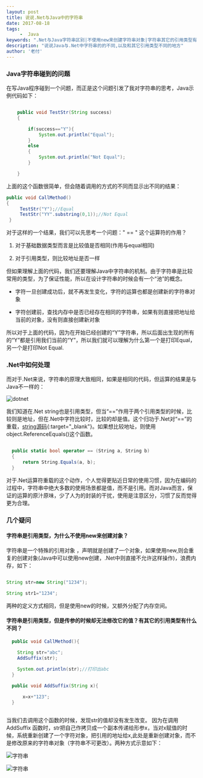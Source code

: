 ```yaml
---
layout: post
title: 说说.Net与Java中的字符串
date: 2017-08-18
tags:
     -  Java  
keywords: ".Net与Java字符串区别|不使用new来创建字符串对象|字符串其它的引用类型有什么不同"
description: "说说Java与.Net中字符串的的不同,以及和其它引用类型不同的地方"
author: '老付'
---    
```


### Java字符串碰到的问题   


   在写Java程序碰到一个问题，而正是这个问题引发了我对字符串的思考，Java示例代码如下：    


   ```  Java       

	   public void TestStr(String success) 
	   {

	       if(success=="Y"){
	           System.out.println("Equal");
	       }
	       else
	       {
	           System.out.println("Not Equal");
	       }

	   }

   ```       

   上面的这个函数很简单，但会随着调用的方式的不同而显示出不同的结果：   

   ```  Java      
   public void CallMethod()
   {
        TestStr("Y");//Equal
        TestStr("YY".substring(0,1));//Not Equal
    }

   ```          

  对于这样的一个结果，我们可以先思考一个问题：" == " 这个运算符的作用？    

   1. 对于基础数据类型而言是比较值是否相同(作用与equal相同)     

   2. 对于引用类型，则比较地址是否一样           


但如果理解上面的代码，我们还要理解Java中字符串的机制。由于字符串是比较常用的类型，为了保证性能，所以在设计字符串的时候会有一个“池”的概念。    

   -  字符一旦创建成功后，就不再发生变化，字符的运算也都是创建新的字符串对象       

   -  字符创建前，查找内存中是否已经存在相同的字符串，如果有则直接把地址给当前的对象，没有则直接创建新对象    


   所以对于上面的代码，因为在开始已经创建的“Y”字符串，所以后面出生现的所有的“Y”都是引用我们当前的“Y”，所以我们就可以理解为什么第一个是打印Equal，另一个是打印Not Equal.


### .Net中如何处理        

  而对于.Net来说，字符串的原理大致相同，如果是相同的代码，但运算的结果是与Java不一样的：      

  ![dotnet](http://ov0ibj1bt.bkt.clouddn.com/STR_dotnet.png)          


  我们知道在.Net string也是引用类型，但当“==”作用于两个引用类型的时候，比较则是地址，但在.Net中字符比较时，比较的却是值。这个归功于.Net对“==”的重载，[string源码](http://referencesource.microsoft.com/#mscorlib/system/string.cs,8281103e6f23cb5c){:target="_blank"}。如果想比较地址，则使用  object.ReferenceEquals()这个函数。        


  ``` C#       

    public static bool operator == (String a, String b)
    {
        return String.Equals(a, b);
    }
  
  ```        

  对于.Net运算符重载的这个动作，个人觉得更贴近日常的使用习惯，因为在编码的过程中，字符串中绝大多数的使用场景都是值，而不是引用。而对Java而言，保证的运算的原汁原味，少了人为的封装的干扰，使用是注意区分，习惯了反而觉得更为合理。

### 几个疑问 

 
####  字符串是引用类型，为什么不使用new来创建对象？    
 
  字符串是一个特殊的引用对象 ，声明就是创建了一个对象，如果使用new,则会重复的创建对象(Java中可以使用new创建，.Net中则直接不允许这样操作)，浪费内存，如下：   

  ``` Java　　　　

  String str=new String("1234");

  String str1="1234";

  ```

 两种的定义方式相同，但是使用new的时候，又额外分配了内存空间。




####  字符串是引用类型，但是传参的时候却无法修改它的值？有其它的引用类型有什么不同？   


```   Java   
  public void CallMethod(){

    String str="abc";
    AddSuffix(str);

    System.out.println(str);//打印出abc
  }
   
  public void AddSuffix(String x){

      x=x+"123";
  }



```     

当我们去调用这个函数的时候，发现str的值却没有发生改变。 因为在调用AddSuffix 函数时，str把自己作拷贝成一个副本传递给形参x，当对x赋值的时候，系统重新创建了一个字符对象，把引用的地址给x,此处是重新创建对象，而不是修改原来的字符串对象（字符串不可更改）。两种方式示意如下：   


  ![字符串](http://ov0ibj1bt.bkt.clouddn.com/STR_Function.png)         


  ![字符串](http://ov0ibj1bt.bkt.clouddn.com/STR_common.png)   











 






